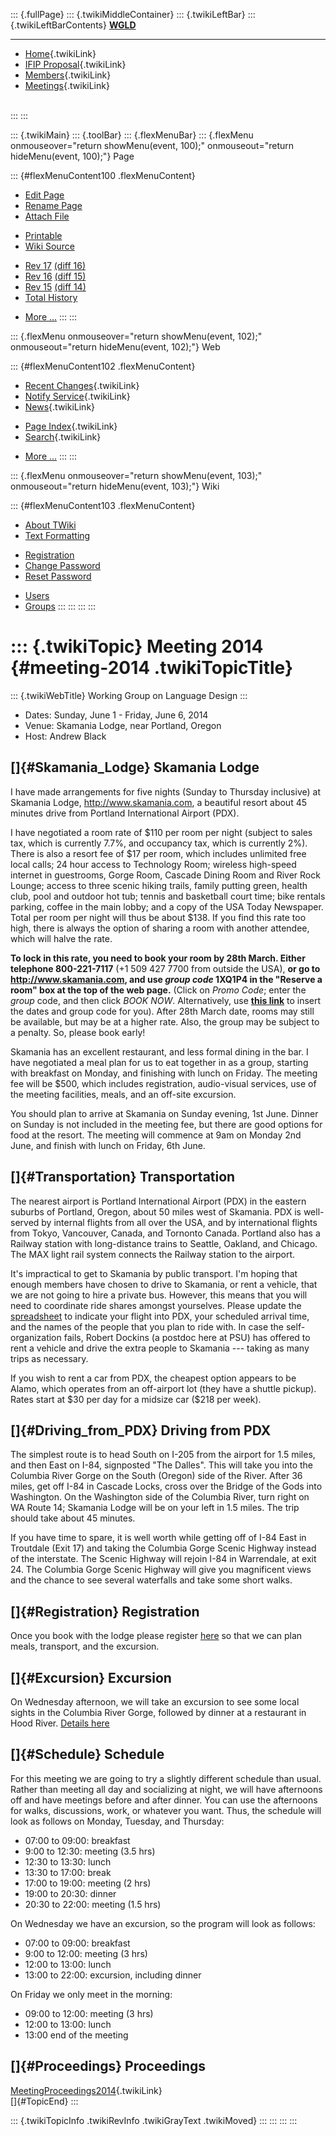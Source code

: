 ::: {.fullPage}
::: {.twikiMiddleContainer}
::: {.twikiLeftBar}
::: {.twikiLeftBarContents}
**[WGLD](http://www.program-transformation.org/view/WGLD/WebHome)**

------------------------------------------------------------------------

-   [Home](WebHome){.twikiLink}
-   [IFIP Proposal](Proposal){.twikiLink}
-   [Members](GroupMembers){.twikiLink}
-   [Meetings](Meetings){.twikiLink}

\
:::
:::

::: {.twikiMain}
::: {.toolBar}
::: {.flexMenuBar}
::: {.flexMenu onmouseover="return showMenu(event, 100);" onmouseout="return hideMenu(event, 100);"}
Page

::: {#flexMenuContent100 .flexMenuContent}
-   [Edit
    Page](http://www.program-transformation.org/edit/WGLD/Meeting2014?t=1536829030)
-   [Rename
    Page](http://www.program-transformation.org/rename/WGLD/Meeting2014)
-   [Attach
    File](http://www.program-transformation.org/attach/WGLD/Meeting2014)

<!-- -->

-   [Printable](http://www.program-transformation.org/view/WGLD/Meeting2014?skin=print.pattern)
-   [Wiki
    Source](http://www.program-transformation.org/view/WGLD/Meeting2014?skin=text&raw=on&contenttype=text/plain)

<!-- -->

-   [Rev
    17](http://www.program-transformation.org/view/WGLD/Meeting2014?rev=1.17)
    [(diff 16)](http://www.program-transformation.org/rdiff/WGLD/Meeting2014?rev1=1.17&rev2=1.16)
-   [Rev
    16](http://www.program-transformation.org/view/WGLD/Meeting2014?rev=1.16)
    [(diff 15)](http://www.program-transformation.org/rdiff/WGLD/Meeting2014?rev1=1.16&rev2=1.15)
-   [Rev
    15](http://www.program-transformation.org/view/WGLD/Meeting2014?rev=1.15)
    [(diff 14)](http://www.program-transformation.org/rdiff/WGLD/Meeting2014?rev1=1.15&rev2=1.14)
-   [Total
    History](http://www.program-transformation.org/rdiff/WGLD/Meeting2014)

<!-- -->

-   [More
    \...](http://www.program-transformation.org/oops/WGLD/Meeting2014?template=oopsmore&param1=1.17&param2=1.17)
:::
:::

::: {.flexMenu onmouseover="return showMenu(event, 102);" onmouseout="return hideMenu(event, 102);"}
Web

::: {#flexMenuContent102 .flexMenuContent}
-   [Recent Changes](WebChanges){.twikiLink}
-   [Notify Service](WebNotify){.twikiLink}
-   [News](WebNews){.twikiLink}

<!-- -->

-   [Page Index](WebIndex){.twikiLink}
-   [Search](WebSearch){.twikiLink}

<!-- -->

-   [More
    \...](http://www.program-transformation.org/oops/WGLD/Meeting2014?template=oopsmore&param1=1.17&param2=1.17)
:::
:::

::: {.flexMenu onmouseover="return showMenu(event, 103);" onmouseout="return hideMenu(event, 103);"}
Wiki

::: {#flexMenuContent103 .flexMenuContent}
-   [About
    TWiki](http://www.program-transformation.org/view/TWiki/WebHome)
-   [Text
    Formatting](http://www.program-transformation.org/view/TWiki/TextFormattingRules)

<!-- -->

-   [Registration](http://www.program-transformation.org/view/TWiki/TWikiRegistration)
-   [Change
    Password](http://www.program-transformation.org/view/TWiki/ChangePassword)
-   [Reset
    Password](http://www.program-transformation.org/view/TWiki/ResetPassword)

<!-- -->

-   [Users](http://www.program-transformation.org/view/Main/TWikiUsers)
-   [Groups](http://www.program-transformation.org/view/Main/TWikiGroups)
:::
:::
:::
:::

::: {.twikiTopic}
Meeting 2014 {#meeting-2014 .twikiTopicTitle}
============

::: {.twikiWebTitle}
Working Group on Language Design
:::

-   Dates: Sunday, June 1 - Friday, June 6, 2014
-   Venue: Skamania Lodge, near Portland, Oregon
-   Host: Andrew Black

[]{#Skamania_Lodge} Skamania Lodge
----------------------------------

I have made arrangements for five nights (Sunday to Thursday inclusive)
at Skamania Lodge, <http://www.skamania.com>, a beautiful resort about
45 minutes drive from Portland International Airport (PDX).

I have negotiated a room rate of \$110 per room per night (subject to
sales tax, which is currently 7.7%, and occupancy tax, which is
currently 2%). There is also a resort fee of \$17 per room, which
includes unlimited free local calls; 24 hour access to Technology Room;
wireless high-speed internet in guestrooms, Gorge Room, Cascade Dining
Room and River Rock Lounge; access to three scenic hiking trails, family
putting green, health club, pool and outdoor hot tub; tennis and
basketball court time; bike rentals parking, coffee in the main lobby;
and a copy of the USA Today Newspaper. Total per room per night will
thus be about \$138. If you find this rate too high, there is always the
option of sharing a room with another attendee, which will halve the
rate.

**To lock in this rate, you need to book your room by 28th March. Either
telephone 800-221-7117** (+1 509 427 7700 from outside the USA), **or go
to <http://www.skamania.com>, and use *group code* 1XQ1P4 in the
\"Reserve a room\" box at the top of the web page.** (Click on *Promo
Code*; enter the *group* code, and then click *BOOK NOW*. Alternatively,
use **[this link](http://tinyurl.com/luq7gxo)** to insert the dates and
group code for you). After 28th March date, rooms may still be
available, but may be at a higher rate. Also, the group may be subject
to a penalty. So, please book early!

Skamania has an excellent restaurant, and less formal dining in the bar.
I have negotiated a meal plan for us to eat together in as a group,
starting with breakfast on Monday, and finishing with lunch on Friday.
The meeting fee will be \$500, which includes registration, audio-visual
services, use of the meeting facilities, meals, and an off-site
excursion.

You should plan to arrive at Skamania on Sunday evening, 1st June.
Dinner on Sunday is not included in the meeting fee, but there are good
options for food at the resort. The meeting will commence at 9am on
Monday 2nd June, and finish with lunch on Friday, 6th June.

[]{#Transportation} Transportation
----------------------------------

The nearest airport is Portland International Airport (PDX) in the
eastern suburbs of Portland, Oregon, about 50 miles west of Skamania.
PDX is well-served by internal flights from all over the USA, and by
international flights from Tokyo, Vancouver, Canada, and Tornonto
Canada. Portland also has a Railway station with long-distance trains to
Seattle, Oakland, and Chicago. The MAX light rail system connects the
Railway station to the airport.

It\'s impractical to get to Skamania by public transport. I\'m hoping
that enough members have chosen to drive to Skamania, or rent a vehicle,
that we are not going to hire a private bus. However, this means that
you will need to coordinate ride shares amongst yourselves. Please
update the
[spreadsheet](https://docs.google.com/spreadsheet/ccc?key=0AtD9o_HBU0E7dDZERDBTNUIzSjBkU2RWUjZIOGhlUlE&usp=sharing)
to indicate your flight into PDX, your scheduled arrival time, and the
names of the people that you plan to ride with. In case the
self-organization fails, Robert Dockins (a postdoc here at PSU) has
offered to rent a vehicle and drive the extra people to Skamania ---
taking as many trips as necessary.

If you wish to rent a car from PDX, the cheapest option appears to be
Alamo, which operates from an off-airport lot (they have a shuttle
pickup). Rates start at \$30 per day for a midsize car (\$218 per week).

[]{#Driving_from_PDX} Driving from PDX
--------------------------------------

The simplest route is to head South on I-205 from the airport for 1.5
miles, and then East on I-84, signposted \"The Dalles\". This will take
you into the Columbia River Gorge on the South (Oregon) side of the
River. After 36 miles, get off I-84 in Cascade Locks, cross over the
Bridge of the Gods into Washington. On the Washington side of the
Columbia River, turn right on WA Route 14; Skamania Lodge will be on
your left in 1.5 miles. The trip should take about 45 minutes.

If you have time to spare, it is well worth while getting off of I-84
East in Troutdale (Exit 17) and taking the Columbia Gorge Scenic Highway
instead of the interstate. The Scenic Highway will rejoin I-84 in
Warrendale, at exit 24. The Columbia Gorge Scenic Highway will give you
magnificent views and the chance to see several waterfalls and take some
short walks.

[]{#Registration} Registration
------------------------------

Once you book with the lodge please register
[here](https://docs.google.com/spreadsheet/ccc?key=0AtD9o_HBU0E7dDZERDBTNUIzSjBkU2RWUjZIOGhlUlE&usp=sharing)
so that we can plan meals, transport, and the excursion.

[]{#Excursion} Excursion
------------------------

On Wednesday afternoon, we will take an excursion to see some local
sights in the Columbia River Gorge, followed by dinner at a restaurant
in Hood River. [Details
here](https://www.dropbox.com/s/q3ddsx81o897mft/Excursion.pdf)

[]{#Schedule} Schedule
----------------------

For this meeting we are going to try a slightly different schedule than
usual. Rather than meeting all day and socializing at night, we will
have afternoons off and have meetings before and after dinner. You can
use the afternoons for walks, discussions, work, or whatever you want.
Thus, the schedule will look as follows on Monday, Tuesday, and
Thursday:

-   07:00 to 09:00: breakfast
-   9:00 to 12:30: meeting (3.5 hrs)
-   12:30 to 13:30: lunch
-   13:30 to 17:00: break
-   17:00 to 19:00: meeting (2 hrs)
-   19:00 to 20:30: dinner
-   20:30 to 22:00: meeting (1.5 hrs)

On Wednesday we have an excursion, so the program will look as follows:

-   07:00 to 09:00: breakfast
-   9:00 to 12:00: meeting (3 hrs)
-   12:00 to 13:00: lunch
-   13:00 to 22:00: excursion, including dinner

On Friday we only meet in the morning:

-   09:00 to 12:00: meeting (3 hrs)
-   12:00 to 13:00: lunch
-   13:00 end of the meeting

[]{#Proceedings} Proceedings
----------------------------

[MeetingProceedings2014](MeetingProceedings2014){.twikiLink}\
[]{#TopicEnd}
:::

::: {.twikiTopicInfo .twikiRevInfo .twikiGrayText .twikiMoved}
:::
:::
:::
:::
